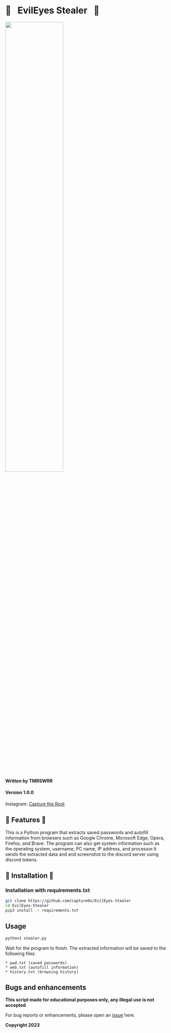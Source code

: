# 🧿     &nbsp;         EvilEyes Stealer      &nbsp; 🧿

<img src="https://i.imgur.com/E700C3L.png" width="60%"></img>


#### Written by TMRSWRR
#### Version 1.0.0

Instagram: [Capture the Root](https://www.instagram.com/capturetheroot/)


## 🧰  Features  🧰

This is a Python program that extracts saved passwords and autofill information from browsers such as Google Chrome, Microsoft Edge, Opera, Firefox, and Brave. The program can also get system information such as the operating system, username, PC name, IP address, and processor.It sends the extracted data and and screenshot to the discord server using discord tokens.


## 📀 Installation 📀
### Installation with requirements.txt


```bash
git clone https://github.com/capture0x/EvilEyes-Stealer
cd EvilEyes-Stealer
pip3 install -r requirements.txt
```
## Usage

```bash
python3 stealer.py
```
Wait for the program to finish. The extracted information will be saved to the following files:

    * pwd.txt (saved passwords)
    * web.txt (autofill information)
    * history.txt (browsing history)


## Bugs and enhancements

**This script made for educational purposes only, any illegal use is not accepted**

For bug reports or enhancements, please open an [issue](https://github.com/capture0x/EvilEyes-Stealer/issues) here.

**Copyright 2023**

